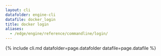 ```yaml
---
layout: cli
datafolder: engine-cli
datafile: docker_login
title: docker login
aliases:
  - /edge/engine/reference/commandline/login/
---
```

<!--
This page is automatically generated from Docker's source code. If you want to
suggest a change to the text that appears here, open a ticket or pull request
in the source repository on GitHub:

https://github.com/docker/cli
-->
{% include cli.md datafolder=page.datafolder datafile=page.datafile %}
